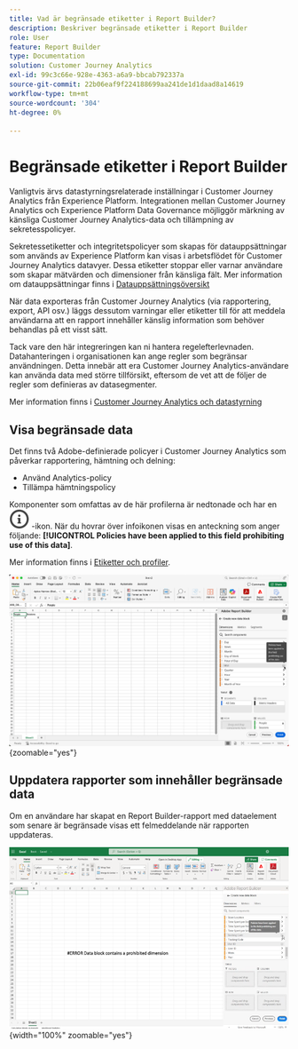 ```yaml
---
title: Vad är begränsade etiketter i Report Builder?
description: Beskriver begränsade etiketter i Report Builder
role: User
feature: Report Builder
type: Documentation
solution: Customer Journey Analytics
exl-id: 99c3c66e-928e-4363-a6a9-bbcab792337a
source-git-commit: 22b06eaf9f224188699aa241de1d1daad8a14619
workflow-type: tm+mt
source-wordcount: '304'
ht-degree: 0%

---
```


# Begränsade etiketter i Report Builder

Vanligtvis ärvs datastyrningsrelaterade inställningar i Customer Journey Analytics från Experience Platform. Integrationen mellan Customer Journey Analytics och Experience Platform Data Governance möjliggör märkning av känsliga Customer Journey Analytics-data och tillämpning av sekretesspolicyer.

Sekretessetiketter och integritetspolicyer som skapas för datauppsättningar som används av Experience Platform kan visas i arbetsflödet för Customer Journey Analytics datavyer. Dessa etiketter stoppar eller varnar användare som skapar mätvärden och dimensioner från känsliga fält. Mer information om datauppsättningar finns i [Datauppsättningsöversikt](https://experienceleague.adobe.com/en/docs/experience-platform/catalog/datasets/overview)

När data exporteras från Customer Journey Analytics (via rapportering, export, API osv.) läggs dessutom varningar eller etiketter till för att meddela användarna att en rapport innehåller känslig information som behöver behandlas på ett visst sätt.

Tack vare den här integreringen kan ni hantera regelefterlevnaden. Datahanteringen i organisationen kan ange regler som begränsar användningen. Detta innebär att era Customer Journey Analytics-användare kan använda data med större tillförsikt, eftersom de vet att de följer de regler som definieras av datasegmenter.

Mer information finns i [Customer Journey Analytics och datastyrning](https://experienceleague.adobe.com/en/docs/analytics-platform/using/cja-privacy/privacy-overview)

## Visa begränsade data

Det finns två Adobe-definierade policyer i Customer Journey Analytics som påverkar rapportering, hämtning och delning:

* Använd Analytics-policy
* Tillämpa hämtningspolicy

Komponenter som omfattas av de här profilerna är nedtonade och har en ![InfoOutline](/help/assets/icons/InfoOutline.svg) -ikon. När du hovrar över infoikonen visas en anteckning som anger följande: **[!UICONTROL Policies have been applied to this field prohibiting use of this data]**.

Mer information finns i [Etiketter och profiler](https://experienceleague.adobe.com/en/docs/analytics-platform/using/cja-dataviews/data-governance).


![Principanteckningen anger att data inte får användas.](assets/restricted-label.png){zoomable="yes"}


## Uppdatera rapporter som innehåller begränsade data

Om en användare har skapat en Report Builder-rapport med dataelement som senare är begränsade visas ett felmeddelande när rapporten uppdateras.

![Felmeddelandet som visas efter att dataelement senare har begränsats.](assets/error-restricted-data.png){width="100%" zoomable="yes"}
